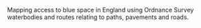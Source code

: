 Mapping access to blue space in England using Ordnance Survey waterbodies and routes relating to paths, pavements and roads.
